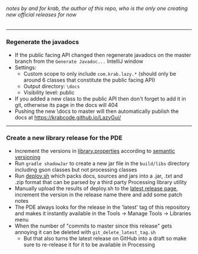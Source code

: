 ###### notes by and for krab, the author of this repo, who is the only one creating new official releases for now

---
### Regenerate the javadocs
- If the public facing API changed then regenerate javadocs on the master branch from the `Generate Javadoc...` IntelliJ window
- Settings:
  - Custom scope to only include `com.krab.lazy.*` (should only be around 6 classes that constitute the public facing API)
  - Output directory: `\docs`
  - Visibility level: public
- If you added a new class to the public API then don't forget to add it in git, otherwise its page in the docs will 404
- Pushing the new \docs to master will then automatically publish the docs at https://krabcode.github.io/LazyGui/
---

### Create a new library release for the PDE

- Increment the versions in [library.properties](library.properties) according to [semantic versioning](https://semver.org/)
- Run `gradle shadowJar` to create a new jar file in the `build/libs` directory including gson classes but not processing classes
- Run [deploy.sh](deploy.sh) which packs docs, sources and jars into a .jar, .txt and .zip format that can be parsed by a third party Processing library utility
- Manually upload the results of deploy.sh to the [latest release page](https://github.com/KrabCode/LazyGui/releases/tag/latest), increment the version in the release name there and add some patch notes
- The PDE always looks for the release in the 'latest' tag of this repository and makes it instantly available in the Tools -> Manage Tools -> Libraries menu
- When the number of "commits to master since this release" gets annoying it can be deleted with `git_delete_latest_tag.sh`
    - But that also turns the latest release on GitHub into a draft so make sure to re-release it for it to be available in Processing
